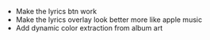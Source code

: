 - Make the lyrics btn work
- Make the lyrics overlay look better more like apple music
- Add dynamic color extraction from album art